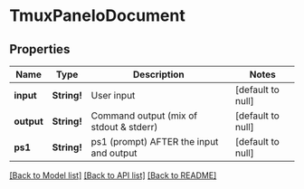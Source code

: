 # TmuxPaneIoDocument

## Properties
Name | Type | Description | Notes
------------ | ------------- | ------------- | -------------
**input** | **String!** | User input | [default to null]
**output** | **String!** | Command output (mix of stdout &amp; stderr) | [default to null]
**ps1** | **String!** | ps1 (prompt) AFTER the input and output | [default to null]

[[Back to Model list]](../README.md#documentation-for-models) [[Back to API list]](../README.md#documentation-for-api-endpoints) [[Back to README]](../README.md)


